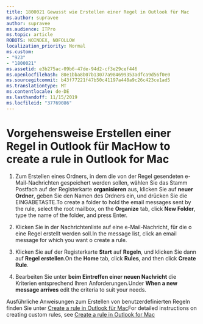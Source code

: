 ```yaml
---
title: 1800021 Gewusst wie Erstellen einer Regel in Outlook für Mac
ms.author: supravee
author: supravee
ms.audience: ITPro
ms.topic: article
ROBOTS: NOINDEX, NOFOLLOW
localization_priority: Normal
ms.custom:
- "923"
- "1800021"
ms.assetid: e3b275ac-09b6-47de-94d2-cf3e29cef446
ms.openlocfilehash: 80e1bba8b07b13077a984699353adfca9d56f0e0
ms.sourcegitcommit: b43f77221f47b50c41197a448a9c26c423ce1ad5
ms.translationtype: MT
ms.contentlocale: de-DE
ms.lasthandoff: 11/15/2019
ms.locfileid: "37769086"
---
```

# <a name="how-to-create-a-rule-in-outlook-for-mac"></a><span data-ttu-id="e1104-102">Vorgehensweise Erstellen einer Regel in Outlook für Mac</span><span class="sxs-lookup"><span data-stu-id="e1104-102">How to create a rule in Outlook for Mac</span></span>

1. <span data-ttu-id="e1104-103">Zum Erstellen eines Ordners, in dem die von der Regel gesendeten e-Mail-Nachrichten gespeichert werden sollen, wählen Sie das Stamm Postfach auf der Registerkarte **organisieren** aus, klicken Sie auf **neuer Ordner**, geben Sie den Namen des Ordners ein, und drücken Sie die EINGABETASTE.</span><span class="sxs-lookup"><span data-stu-id="e1104-103">To create a folder to hold the email messages sent by the rule, select the root mailbox, on the **Organize** tab, click **New Folder**, type the name of the folder, and press Enter.</span></span>

2. <span data-ttu-id="e1104-104">Klicken Sie in der Nachrichtenliste auf eine e-Mail-Nachricht, für die o eine Regel erstellt werden soll.</span><span class="sxs-lookup"><span data-stu-id="e1104-104">In the message list, click an email message for which you want o create a rule.</span></span>

3. <span data-ttu-id="e1104-105">Klicken Sie auf der Registerkarte **Start** auf **Regeln**, und klicken Sie dann auf **Regel erstellen**.</span><span class="sxs-lookup"><span data-stu-id="e1104-105">On the **Home** tab, click **Rules**, and then click **Create Rule**.</span></span>

4. <span data-ttu-id="e1104-106">Bearbeiten Sie unter **beim Eintreffen einer neuen Nachricht** die Kriterien entsprechend Ihren Anforderungen.</span><span class="sxs-lookup"><span data-stu-id="e1104-106">Under **When a new message arrives** edit the criteria to suit your needs.</span></span> 

<span data-ttu-id="e1104-107">Ausführliche Anweisungen zum Erstellen von benutzerdefinierten Regeln finden Sie unter [Create a rule in Outlook für Mac](https://aka.ms/AA1uy0v)</span><span class="sxs-lookup"><span data-stu-id="e1104-107">For detailed instructions on creating custom rules, see [Create a rule in Outlook for Mac](https://aka.ms/AA1uy0v)</span></span>
  